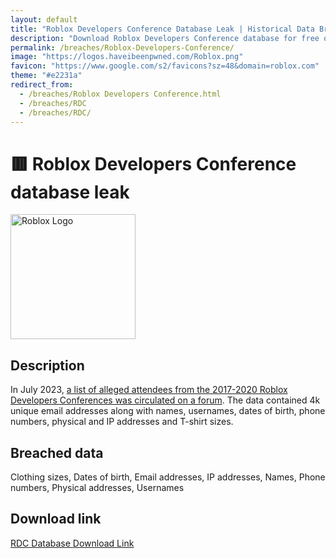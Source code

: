 ```yaml
---
layout: default
title: "Roblox Developers Conference Database Leak | Historical Data Breaches Archive"
description: "Download Roblox Developers Conference database for free on HDBA. In July 2023, a list of alleged attendees from the 2017-2020 Roblox Developers Conferences was circulated on a forum. The data contained 4k unique email addresses along with names, usernames, dates of birth, phone numbers, physical and IP addresses and T-shirt sizes."
permalink: /breaches/Roblox-Developers-Conference/
image: "https://logos.haveibeenpwned.com/Roblox.png"
favicon: "https://www.google.com/s2/favicons?sz=48&domain=roblox.com"
theme: "#e2231a"
redirect_from:
  - /breaches/Roblox Developers Conference.html
  - /breaches/RDC
  - /breaches/RDC/
---
```


# 🟥 Roblox Developers Conference database leak

<img src="https://logos.haveibeenpwned.com/Roblox.png" alt="Roblox Logo" width="200" height="200">

## Description

In July 2023, <a href="https://redirect.trace.rip/?url=https://twitter.com/troyhunt/status/1681163196110098432" target="_blank" rel="noopener">a list of alleged attendees from the 2017-2020 Roblox Developers Conferences was circulated on a forum</a>. The data contained 4k unique email addresses along with names, usernames, dates of birth, phone numbers, physical and IP addresses and T-shirt sizes.

## Breached data

Clothing sizes, Dates of birth, Email addresses, IP addresses, Names, Phone numbers, Physical addresses, Usernames

## Download link

<a href="https://redirect.trace.rip/?url=https://buzzheavier.com/5v0kg5itlwxz" target="_blank" rel="noopener">RDC Database Download Link</a>